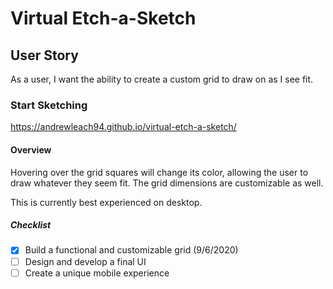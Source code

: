 # Virtual Etch-a-Sketch
## User Story
As a user, I want the ability to create a custom grid to draw on as I see fit.

### Start Sketching
https://andrewleach94.github.io/virtual-etch-a-sketch/

#### Overview
Hovering over the grid squares will change its color, allowing the user to draw whatever they seem fit. The grid dimensions are customizable as well.

This is currently best experienced on desktop.

##### Checklist
 - [x] Build a functional and customizable grid (9/6/2020)
 - [ ] Design and develop a final UI
 - [ ] Create a unique mobile experience   